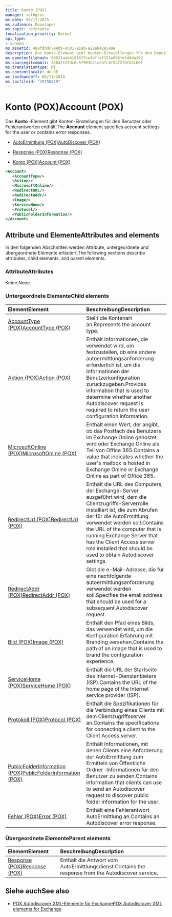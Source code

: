 ```yaml
---
title: Konto (POX)
manager: sethgros
ms.date: 09/17/2015
ms.audience: Developer
ms.topic: reference
localization_priority: Normal
api_type:
- schema
ms.assetid: 488fdbdc-e9d9-4301-91ab-e22eb42e549e
description: Das Konto-Element gibt Konten-Einstellungen für den Benutzer oder Fehlerantworten enthält.
ms.openlocfilehash: 88911aad41816f7cefbffef151e066fe5d4da192
ms.sourcegitcommit: 34041125dc8c5f993b21cebfc4f8b72f0fd2cb6f
ms.translationtype: MT
ms.contentlocale: de-DE
ms.lasthandoff: 06/11/2018
ms.locfileid: "19758379"
---
```

# <a name="account-pox"></a><span data-ttu-id="3a5d2-103">Konto (POX)</span><span class="sxs-lookup"><span data-stu-id="3a5d2-103">Account (POX)</span></span>

<span data-ttu-id="3a5d2-104">Das **Konto** -Element gibt Konten-Einstellungen für den Benutzer oder Fehlerantworten enthält.</span><span class="sxs-lookup"><span data-stu-id="3a5d2-104">The **Account** element specifies account settings for the user or contains error responses.</span></span> 
  
- [<span data-ttu-id="3a5d2-105">AutoErmittlung (POX)</span><span class="sxs-lookup"><span data-stu-id="3a5d2-105">AutoDiscover (POX)</span></span>](autodiscover-pox.md)
  
- [<span data-ttu-id="3a5d2-106">Response (POX)</span><span class="sxs-lookup"><span data-stu-id="3a5d2-106">Response (POX)</span></span>](response-pox.md)
  
- [<span data-ttu-id="3a5d2-107">Konto (POX)</span><span class="sxs-lookup"><span data-stu-id="3a5d2-107">Account (POX)</span></span>](account-pox.md)
  
```XML
<Account>
   <AccountType/>
   <Action/>
   <MicrosoftOnline/>
   <RedirectURL/>
   <RedirectAddr/>
   <Image/>
   <ServiceHome/>
   <Protocol/>
   <PublicFolderInformation/>
</Account>
```

## <a name="attributes-and-elements"></a><span data-ttu-id="3a5d2-108">Attribute und Elemente</span><span class="sxs-lookup"><span data-stu-id="3a5d2-108">Attributes and elements</span></span>

<span data-ttu-id="3a5d2-109">In den folgenden Abschnitten werden Attribute, untergeordnete und übergeordnete Elemente erläutert.</span><span class="sxs-lookup"><span data-stu-id="3a5d2-109">The following sections describe attributes, child elements, and parent elements.</span></span>
  
### <a name="attributes"></a><span data-ttu-id="3a5d2-110">Attribute</span><span class="sxs-lookup"><span data-stu-id="3a5d2-110">Attributes</span></span>

<span data-ttu-id="3a5d2-111">Keine.</span><span class="sxs-lookup"><span data-stu-id="3a5d2-111">None.</span></span>
  
### <a name="child-elements"></a><span data-ttu-id="3a5d2-112">Untergeordnete Elemente</span><span class="sxs-lookup"><span data-stu-id="3a5d2-112">Child elements</span></span>

|<span data-ttu-id="3a5d2-113">**Element**</span><span class="sxs-lookup"><span data-stu-id="3a5d2-113">**Element**</span></span>|<span data-ttu-id="3a5d2-114">**Beschreibung**</span><span class="sxs-lookup"><span data-stu-id="3a5d2-114">**Description**</span></span>|
|:-----|:-----|
|[<span data-ttu-id="3a5d2-115">AccountType (POX)</span><span class="sxs-lookup"><span data-stu-id="3a5d2-115">AccountType (POX)</span></span>](accounttype-pox.md) <br/> |<span data-ttu-id="3a5d2-116">Stellt die Kontenart an.</span><span class="sxs-lookup"><span data-stu-id="3a5d2-116">Represents the account type.</span></span>  <br/> |
|[<span data-ttu-id="3a5d2-117">Aktion (POX)</span><span class="sxs-lookup"><span data-stu-id="3a5d2-117">Action (POX)</span></span>](action-pox.md) <br/> |<span data-ttu-id="3a5d2-118">Enthält Informationen, die verwendet wird, um festzustellen, ob eine andere autoermittlungsanforderung erforderlich ist, um die Informationen der Benutzerkonfiguration zurückzugeben.</span><span class="sxs-lookup"><span data-stu-id="3a5d2-118">Provides information that is used to determine whether another Autodiscover request is required to return the user configuration information.</span></span>  <br/> |
|[<span data-ttu-id="3a5d2-119">MicrosoftOnline (POX)</span><span class="sxs-lookup"><span data-stu-id="3a5d2-119">MicrosoftOnline (POX)</span></span>](microsoftonline-pox.md) <br/> |<span data-ttu-id="3a5d2-120">Enthält einen Wert, der angibt, ob das Postfach des Benutzers im Exchange Online gehostet wird oder Exchange Online als Teil von Office 365.</span><span class="sxs-lookup"><span data-stu-id="3a5d2-120">Contains a value that indicates whether the user's mailbox is hosted in Exchange Online or Exchange Online as part of Office 365.</span></span>  <br/> |
|[<span data-ttu-id="3a5d2-121">RedirectUrl (POX)</span><span class="sxs-lookup"><span data-stu-id="3a5d2-121">RedirectUrl (POX)</span></span>](redirecturl-pox.md) <br/> |<span data-ttu-id="3a5d2-122">Enthält die URL des Computers, der Exchange-Server ausgeführt wird, dem die Clientzugriffs-Serverrolle installiert ist, die zum Abrufen der für die AutoErmittlung verwendet werden soll.</span><span class="sxs-lookup"><span data-stu-id="3a5d2-122">Contains the URL of the computer that is running Exchange Server that has the Client Access server role installed that should be used to obtain Autodiscover settings.</span></span>  <br/> |
|[<span data-ttu-id="3a5d2-123">RedirectAddr (POX)</span><span class="sxs-lookup"><span data-stu-id="3a5d2-123">RedirectAddr (POX)</span></span>](redirectaddr-pox.md) <br/> |<span data-ttu-id="3a5d2-124">Gibt die e-Mail-Adresse, die für eine nachfolgende autoermittlungsanforderung verwendet werden soll.</span><span class="sxs-lookup"><span data-stu-id="3a5d2-124">Specifies the email address that should be used for a subsequent Autodiscover request.</span></span>  <br/> |
|[<span data-ttu-id="3a5d2-125">Bild (POX)</span><span class="sxs-lookup"><span data-stu-id="3a5d2-125">Image (POX)</span></span>](image-pox.md) <br/> |<span data-ttu-id="3a5d2-126">Enthält den Pfad eines Bilds, das verwendet wird, um die Konfiguration Erfahrung mit Branding versehen.</span><span class="sxs-lookup"><span data-stu-id="3a5d2-126">Contains the path of an image that is used to brand the configuration experience.</span></span>  <br/> |
|[<span data-ttu-id="3a5d2-127">ServiceHome (POX)</span><span class="sxs-lookup"><span data-stu-id="3a5d2-127">ServiceHome (POX)</span></span>](servicehome-pox.md) <br/> |<span data-ttu-id="3a5d2-128">Enthält die URL der Startseite des Internet-Dienstanbieters (ISP).</span><span class="sxs-lookup"><span data-stu-id="3a5d2-128">Contains the URL of the home page of the Internet service provider (ISP).</span></span>  <br/> |
|[<span data-ttu-id="3a5d2-129">Protokoll (POX)</span><span class="sxs-lookup"><span data-stu-id="3a5d2-129">Protocol (POX)</span></span>](protocol-pox.md) <br/> |<span data-ttu-id="3a5d2-130">Enthält die Spezifikationen für die Verbindung eines Clients mit dem Clientzugriffsserver an.</span><span class="sxs-lookup"><span data-stu-id="3a5d2-130">Contains the specifications for connecting a client to the Client Access server.</span></span>  <br/> |
|[<span data-ttu-id="3a5d2-131">PublicFolderInformation (POX)</span><span class="sxs-lookup"><span data-stu-id="3a5d2-131">PublicFolderInformation (POX)</span></span>](publicfolderinformation-pox.md) <br/> |<span data-ttu-id="3a5d2-132">Enthält Informationen, mit denen Clients eine Anforderung der AutoErmittlung zum Ermitteln von Öffentliche Ordner-Informationen für den Benutzer zu senden.</span><span class="sxs-lookup"><span data-stu-id="3a5d2-132">Contains information that clients can use to send an Autodiscover request to discover public folder information for the user.</span></span>  <br/> |
|[<span data-ttu-id="3a5d2-133">Fehler (POX)</span><span class="sxs-lookup"><span data-stu-id="3a5d2-133">Error (POX)</span></span>](error-pox.md) <br/> |<span data-ttu-id="3a5d2-134">Enthält eine Fehlerantwort AutoErmittlung an.</span><span class="sxs-lookup"><span data-stu-id="3a5d2-134">Contains an Autodiscover error response.</span></span>  <br/> |
   
### <a name="parent-elements"></a><span data-ttu-id="3a5d2-135">Übergeordnete Elemente</span><span class="sxs-lookup"><span data-stu-id="3a5d2-135">Parent elements</span></span>

|<span data-ttu-id="3a5d2-136">**Element**</span><span class="sxs-lookup"><span data-stu-id="3a5d2-136">**Element**</span></span>|<span data-ttu-id="3a5d2-137">**Beschreibung**</span><span class="sxs-lookup"><span data-stu-id="3a5d2-137">**Description**</span></span>|
|:-----|:-----|
|[<span data-ttu-id="3a5d2-138">Response (POX)</span><span class="sxs-lookup"><span data-stu-id="3a5d2-138">Response (POX)</span></span>](response-pox.md) <br/> |<span data-ttu-id="3a5d2-139">Enthält die Antwort vom AutoErmittlungsdienst.</span><span class="sxs-lookup"><span data-stu-id="3a5d2-139">Contains the response from the Autodiscover service.</span></span>  <br/> |
   
## <a name="see-also"></a><span data-ttu-id="3a5d2-140">Siehe auch</span><span class="sxs-lookup"><span data-stu-id="3a5d2-140">See also</span></span>

- [<span data-ttu-id="3a5d2-141">POX Autodiscover XML-Elemente für Exchange</span><span class="sxs-lookup"><span data-stu-id="3a5d2-141">POX Autodiscover XML elements for Exchange</span></span>](pox-autodiscover-xml-elements-for-exchange.md)

